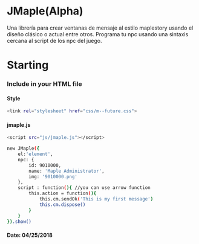 JMaple(Alpha)
=======================

Una librería para crear ventanas de mensaje al estilo maplestory usando el diseño clásico o actual entre otros. Programa tu npc usando una sintaxis cercana al script de los npc del juego.

# Starting
### Include in your HTML file
#### Style
```sh
<link rel="stylesheet" href="css/m--future.css">
```

#### jmaple.js
```sh
<script src="js/jmaple.js"></script>
```
```sh
new JMaple({
    el:'element',
    npc: {
        id: 9010000,
        name: 'Maple Administrator',
        img: '9010000.png'
    },
    script : function(){ //you can use arrow function
        this.action = function(){
            this.cm.sendOk('This is my first message')
            this.cm.dispose()
        }
    }
}).show()
```

#### Date: 04/25/2018
